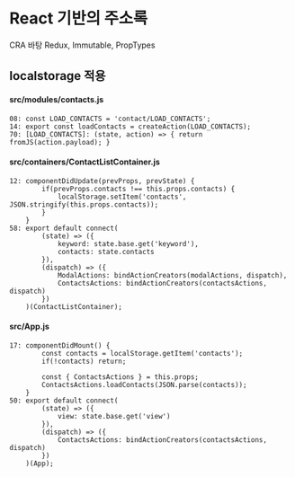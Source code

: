 React 기반의 주소록
=====================
CRA 바탕
Redux, Immutable, PropTypes


localstorage 적용
-------------

#### src/modules/contacts.js
```
08: const LOAD_CONTACTS = 'contact/LOAD_CONTACTS';
14: export const loadContacts = createAction(LOAD_CONTACTS);
70: [LOAD_CONTACTS]: (state, action) => { return fromJS(action.payload); }
```

#### src/containers/ContactListContainer.js
```
12: componentDidUpdate(prevProps, prevState) {
        if(prevProps.contacts !== this.props.contacts) {
            localStorage.setItem('contacts', JSON.stringify(this.props.contacts));
        }
    }
58: export default connect(
        (state) => ({
            keyword: state.base.get('keyword'),
            contacts: state.contacts
        }),
        (dispatch) => ({
            ModalActions: bindActionCreators(modalActions, dispatch),
            ContactsActions: bindActionCreators(contactsActions, dispatch)
        })
    )(ContactListContainer);
```

#### src/App.js
```
17: componentDidMount() {
        const contacts = localStorage.getItem('contacts');
        if(!contacts) return;
        
        const { ContactsActions } = this.props;
        ContactsActions.loadContacts(JSON.parse(contacts));
    }
50: export default connect(
        (state) => ({
            view: state.base.get('view')
        }),
        (dispatch) => ({
            ContactsActions: bindActionCreators(contactsActions, dispatch)
        })
    )(App);
```
